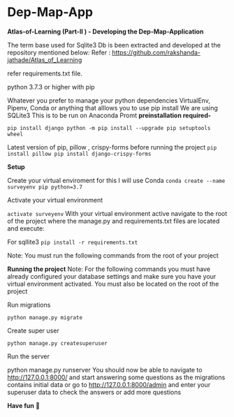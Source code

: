 # Dep-Map-App
**Atlas-of-Learning (Part-II ) - Developing the Dep-Map-Application**

The term base used for Sqlite3 Db is been extracted and developed at the repository mentioned below:
Refer : https://github.com/rakshanda-jathade/Atlas_of_Learning

refer requirements.txt file. 

python 3.7.3 or higher with pip

Whatever you prefer to manage your python dependencies VirtualEnv, Pipenv, Conda or anything that alllows you to use pip install
We are using SQLite3
This is  to be run on Anaconda Promt
**preinstallation required-**

`pip install django
python -m pip install --upgrade pip setuptools wheel`

Latest version of pip, pillow , crispy-forms before running the project 
`pip install pillow
pip install django-crispy-forms`



**Setup**

Create your virtual enviroment for this I will use Conda 
`conda create --name surveyenv pip python=3.7`


Activate your virtual environment

`activate surveyenv`
With your virtual environment active navigate to the root of the project where the manage.py and requirements.txt files are located and execute:

For sqllite3
`pip install -r requirements.txt`


Note: You must run the following commands from the root of your project




**Running the project**
Note: For the following commands you must have already configured your database settings and make sure you have your virtual environment activated. You must also be located on the root of the project

Run migrations

`python manage.py migrate`

Create super user

`python manage.py createsuperuser`

Run the server

python manage.py runserver
You should now be able to navigate to http://127.0.0.1:8000/ and start answering some questions as the migrations contains initial data or go to http://127.0.0.1:8000/admin and enter your superuser data to check the answers or add more questions




**Have fun** 🎉
